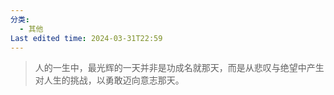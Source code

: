 ```yaml
---
分类:
  - 其他
Last edited time: 2024-03-31T22:59
---
```

> 人的一生中，最光辉的一天并非是功成名就那天，而是从悲叹与绝望中产生对人生的挑战，以勇敢迈向意志那天。